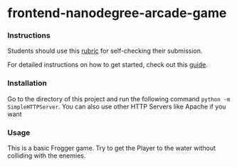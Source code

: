 # frontend-nanodegree-arcade-game

### Instructions
Students should use this [rubric](https://review.udacity.com/#!/projects/2696458597/rubric) for self-checking their submission.

For detailed instructions on how to get started, check out this [guide](https://docs.google.com/document/d/1v01aScPjSWCCWQLIpFqvg3-vXLH2e8_SZQKC8jNO0Dc/pub?embedded=true).

### Installation
Go to the directory of this project and run the following command
`python -m SimpleHTTPServer`.
You can also use other HTTP Servers like Apache if you want

### Usage
This is a basic Frogger game. Try to get the Player to the water without colliding with the enemies.